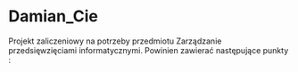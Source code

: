 # Damian_Cie
Projekt zaliczeniowy na potrzeby przedmiotu Zarządzanie przedsięwzięciami informatycznymi. Powinien zawierać następujące punkty :  
